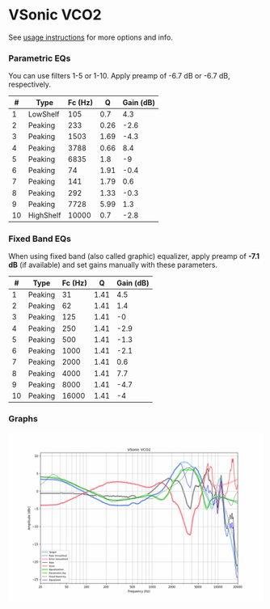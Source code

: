 # VSonic VCO2
See [usage instructions](https://github.com/jaakkopasanen/AutoEq#usage) for more options and info.

### Parametric EQs
You can use filters 1-5 or 1-10. Apply preamp of -6.7 dB or -6.7 dB, respectively.

|   # | Type      |   Fc (Hz) |    Q |   Gain (dB) |
|-----|-----------|-----------|------|-------------|
|   1 | LowShelf  |       105 | 0.7  |         4.3 |
|   2 | Peaking   |       233 | 0.26 |        -2.6 |
|   3 | Peaking   |      1503 | 1.69 |        -4.3 |
|   4 | Peaking   |      3788 | 0.66 |         8.4 |
|   5 | Peaking   |      6835 | 1.8  |        -9   |
|   6 | Peaking   |        74 | 1.91 |        -0.4 |
|   7 | Peaking   |       141 | 1.79 |         0.6 |
|   8 | Peaking   |       292 | 1.33 |        -0.3 |
|   9 | Peaking   |      7728 | 5.99 |         1.3 |
|  10 | HighShelf |     10000 | 0.7  |        -2.8 |

### Fixed Band EQs
When using fixed band (also called graphic) equalizer, apply preamp of **-7.1 dB** (if available) and set gains manually with these parameters.

|   # | Type    |   Fc (Hz) |    Q |   Gain (dB) |
|-----|---------|-----------|------|-------------|
|   1 | Peaking |        31 | 1.41 |         4.5 |
|   2 | Peaking |        62 | 1.41 |         1.4 |
|   3 | Peaking |       125 | 1.41 |        -0   |
|   4 | Peaking |       250 | 1.41 |        -2.9 |
|   5 | Peaking |       500 | 1.41 |        -1.3 |
|   6 | Peaking |      1000 | 1.41 |        -2.1 |
|   7 | Peaking |      2000 | 1.41 |         0.6 |
|   8 | Peaking |      4000 | 1.41 |         7.7 |
|   9 | Peaking |      8000 | 1.41 |        -4.7 |
|  10 | Peaking |     16000 | 1.41 |        -4   |

### Graphs
![](./VSonic%20VCO2.png)

